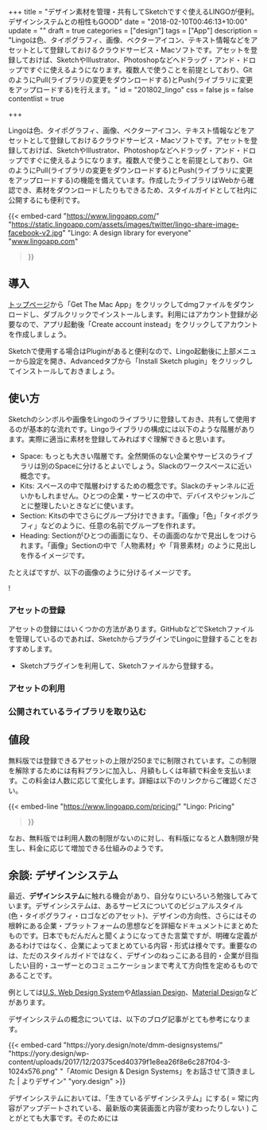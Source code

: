 +++
title = "デザイン素材を管理・共有してSketchですぐ使えるLINGOが便利。デザインシステムとの相性もGOOD"
date = "2018-02-10T00:46:13+10:00"
update = ""
draft = true
categories = ["design"]
tags = ["App"]
description = "Lingoは色、タイポグラフィ、画像、ベクターアイコン、テキスト情報などをアセットとして登録しておけるクラウドサービス・Macソフトです。アセットを登録しておけば、SketchやIllustrator、Photoshopなどへドラッグ・アンド・ドロップですぐに使えるようになります。複数人で使うことを前提としており、GitのようにPull(ライブラリの変更をダウンロードする)とPush(ライブラリに変更をアップロードする)を行えます。"
id = "201802_lingo"
css = false
js = false
contentlist = true

+++


Lingoは色、タイポグラフィ、画像、ベクターアイコン、テキスト情報などをアセットとして登録しておけるクラウドサービス・Macソフトです。アセットを登録しておけば、SketchやIllustrator、Photoshopなどへドラッグ・アンド・ドロップですぐに使えるようになります。複数人で使うことを前提としており、GitのようにPull(ライブラリの変更をダウンロードする)とPush(ライブラリに変更をアップロードする)の機能を備えています。作成したライブラリはWebから確認でき、素材をダウンロードしたりもできるため、スタイルガイドとして社内に公開するにも便利です。

{{< embed-card
    "https://www.lingoapp.com/"
    "https://static.lingoapp.com/assets/images/twitter/lingo-share-image-facebook-v2.jpg"
    "Lingo: A design library for everyone"
    "www.lingoapp.com"
>}}

## 導入
[トップページ](https://www.lingoapp.com/)から「Get The Mac App」をクリックしてdmgファイルをダウンロードし、ダブルクリックでインストールします。利用にはアカウント登録が必要なので、アプリ起動後「Create account instead」をクリックしてアカウントを作成しましょう。

Sketchで使用する場合はPluginがあると便利なので、Lingo起動後に上部メニューから設定を開き、Advancedタブから「Install Sketch plugin」をクリックしてインストールしておきましょう。

## 使い方
Sketchのシンボルや画像をLingoのライブラリに登録しておき、共有して使用するのが基本的な流れです。Lingoライブラリの構成には以下のような階層があります。実際に適当に素材を登録してみればすぐ理解できると思います。

- Space: もっとも大きい階層です。全然関係のない企業やサービスのライブラリは別のSpaceに分けるとよいでしょう。Slackのワークスペースに近い概念です。
- Kits: スペースの中で階層わけするための概念です。Slackのチャンネルに近いかもしれません。ひとつの企業・サービスの中で、デバイスやジャンルごとに整理したいときなどに使います。
- Section: Kitsの中でさらにグループ分けできます。「画像」「色」「タイポグラフィ」などのように、任意の名前でグループを作れます。
- Heading: Sectionがひとつの画面になり、その画面のなかで見出しをつけられます。「画像」Sectionの中で「人物素材」や「背景素材」のように見出しを作るイメージです。

たとえばですが、以下の画像のように分けるイメージです。

!

### アセットの登録
アセットの登録にはいくつかの方法があります。GitHubなどでSketchファイルを管理しているのであれば、SketchからプラグインでLingoに登録することをおすすめします。
- Sketchプラグインを利用して、Sketchファイルから登録する。

### アセットの利用

### 公開されているライブラリを取り込む




## 値段
無料版では登録できるアセットの上限が250までに制限されています。この制限を解除するためには有料プランに加入し、月額もしくは年額で料金を支払います。この料金は人数に応じて変化します。詳細は以下のリンクからご確認ください。

{{< embed-line
    "https://www.lingoapp.com/pricing/"
    "Lingo: Pricing"
>}}

なお、無料版では利用人数の制限がないのに対し、有料版になると人数制限が発生し、料金に応じて増加できる仕組みのようです。

## 余談: デザインシステム
最近、<b>デザインシステム</b>に触れる機会があり、自分なりにいろいろ勉強してみています。デザインシステムは、あるサービスについてのビジュアルスタイル(色・タイポグラフィ・ロゴなどのアセット)、デザインの方向性、さらにはその根幹にある企業・プラットフォームの思想などを詳細なドキュメントにまとめたものです。日本でもだんだんと聞くようになってきた言葉ですが、明確な定義があるわけではなく、企業によってまとめている内容・形式は様々です。重要なのは、ただのスタイルガイドではなく、デザインのねっこにある目的・企業が目指したい目的・ユーザーとのコミュニケーションまで考えて方向性を定めるものであることです。

例としては[U.S. Web Design System](https://designsystem.digital.gov/design-principles/)や[Atlassian Design](https://atlassian.design/)、[Material Design](https://material.io)などがあります。

デザインシステムの概念については、以下のブログ記事がとても参考になります。

<div>
{{< embed-card "https://yory.design/note/dmm-designsystems/" "https://yory.design/wp-content/uploads/2017/12/20375ced40379f1e8ea26f8e6c287f04-3-1024x576.png" "「Atomic Design & Design Systems」をお話させて頂きました | よりデザイン" "yory.design" >}}
</div>

デザインシステムにおいては、「生きているデザインシステム」にする( = 常に内容がアップデートされている、最新版の実装画面と内容が変わったりしない )  ことがとても大事です。そのためには
